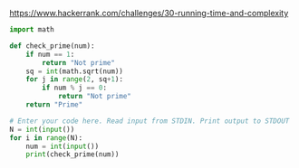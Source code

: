 https://www.hackerrank.com/challenges/30-running-time-and-complexity

```python
import math

def check_prime(num):
    if num == 1:
        return "Not prime"
    sq = int(math.sqrt(num))
    for j in range(2, sq+1):
        if num % j == 0:
            return "Not prime"
    return "Prime"

# Enter your code here. Read input from STDIN. Print output to STDOUT
N = int(input())
for i in range(N):
    num = int(input())
    print(check_prime(num))
```
